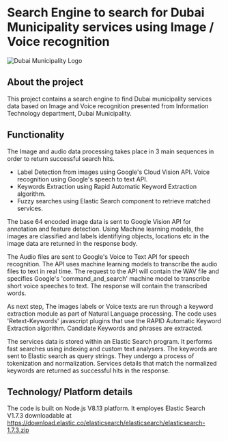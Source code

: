 # Search Engine to search for Dubai Municipality services using Image / Voice recognition

 
![Dubai Municipality Logo](https://github.com/dubaimunicipalityitd/ImageRecognitionAI/blob/main/dmLogo.png)


## About the project

This project contains a search engine to find Dubai municipality services data based on Image and Voice recognition presented from Information Technology department, Dubai Municipality.


## Functionality

The Image and audio data processing takes place in 3 main sequences in order to return successful search hits.

- Label Detection from images using Google's Cloud Vision API. Voice recognition using Google's speech to text API. 
- Keywords Extraction using Rapid Automatic Keyword Extraction algorithm.
- Fuzzy searches using Elastic Search component to retrieve matched services.



The base 64 encoded image data is sent to Google Vision API for annotation and feature detection. Using Machine learning models, the images are classified and labels identifiying objects, locations etc in the image data are returned in the response body.

The Audio files are sent to Google's Voice to Text API for speech recognition. The API uses machine learning models to transcribe the audio files to text in real time. The request to the API will contain the WAV file and specifies Google's 'command_and_search' machine model to transcribe short voice speeches to text. The response will contain the transcribed words.

As next step, The images labels or Voice texts are run through a keyword extraction module as part of Natural Language processing. The code uses 'Retext-Keywords' javascript plugins that use the RAPID Automatic Keyword Extraction algorithm. Candidate Keywords and phrases are extracted.

The services data is stored within an Elastic Search program. It performs fast searches using indexing and custom text analysers. The keywords are sent to Elastic search as query strings. They undergo a process of tokenization and normalization. Services details that match the normalized keywords are returned as successful hits in the response.


## Technology/ Platform details

The code is built on Node.js V8.13 platform. It employes Elastic Search V1.7.3 downloadable at https://download.elastic.co/elasticsearch/elasticsearch/elasticsearch-1.7.3.zip
